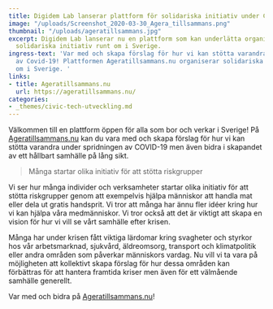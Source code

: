 ```yaml
---
title: Digidem Lab lanserar plattform för solidariska initiativ under Corona-krisen
image: "/uploads/Screenshot_2020-03-30_Agera_tillsammans.png"
thumbnail: "/uploads/ageratillsammans.jpg"
excerpt: Digidem Lab lanserar nu en plattform som kan underlätta organiseringen av
  solidariska initiativ runt om i Sverige.
ingress-text: 'Var med och skapa förslag för hur vi kan stötta varandra under spridningen
  av Covid-19! Plattformen Ageratillsammans.nu organiserar solidariska initiativ runt
  om i Sverige. '
links:
- title: Ageratillsammans.nu
  url: https://ageratillsammans.nu/
categories:
- _themes/civic-tech-utveckling.md
---
```

Välkommen till en plattform öppen för alla som bor och verkar i Sverige! På [Ageratillsammans.nu](https://ageratillsammans.nu/ "Ageratillsammans.nu") kan du vara med och skapa förslag för hur vi kan stötta varandra under spridningen av COVID-19 men även bidra i skapandet av ett hållbart samhälle på lång sikt.

> Många startar olika initiativ för att stötta riskgrupper

Vi ser hur många individer och verksamheter startar olika initiativ för att stötta riskgrupper genom att exempelvis hjälpa människor att handla mat eller dela ut gratis handsprit. Vi tror att många har ännu fler idéer kring hur vi kan hjälpa våra medmänniskor. Vi tror också att det är viktigt att skapa en vision för hur vi vill se vårt samhälle efter krisen.

Många har under krisen fått viktiga lärdomar kring svagheter och styrkor hos vår arbetsmarknad, sjukvård, äldreomsorg, transport och klimatpolitik eller andra områden som påverkar människors vardag. Nu vill vi ta vara på möjligheten att kollektivt skapa förslag för hur dessa områden kan förbättras för att hantera framtida kriser men även för ett välmående samhälle generellt.

Var med och bidra på [Ageratillsammans.nu](https://ageratillsammans.nu/ "Ageratillsammans.nu")!
